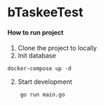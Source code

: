 # bTaskeeTest

#### How to run project
1. Clone the project to locally
2. Init database
```shell 
docker-compose up -d
```

2. Start development
```shell
	go run main.go
```
